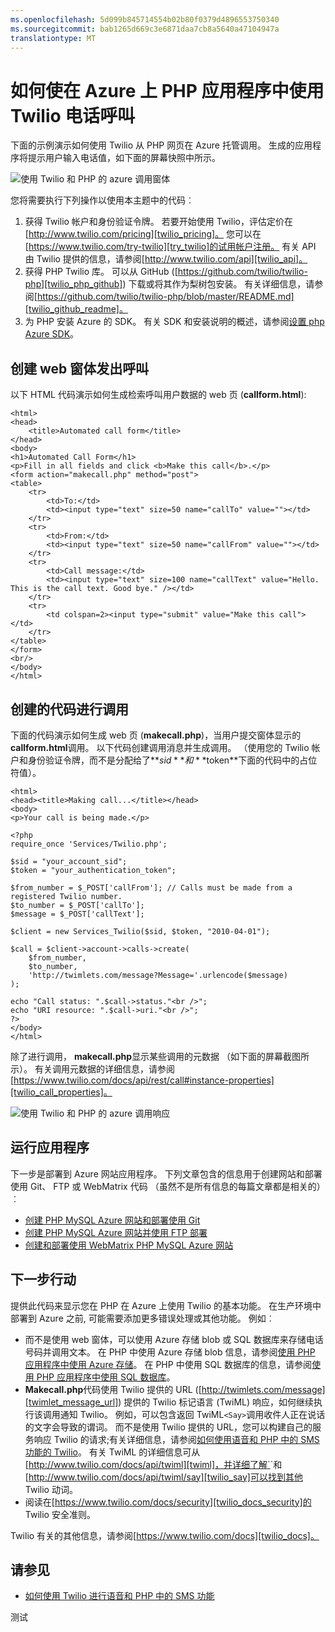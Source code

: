```yaml
---
ms.openlocfilehash: 5d099b845714554b02b80f0379d4896553750340
ms.sourcegitcommit: bab1265d669c3e6871daa7cb8a5640a47104947a
translationtype: MT
---
```

<properties 
    pageTitle="如何拨打电话 Twilio (PHP) |Microsoft Azure" 
    description="了解如何拨打电话和发送短消息与 Twilio API 服务在 Azure 上。 PHP 应用程序的示例。" 
    documentationCenter="php" 
    services="" 
    authors="devinrader" 
    manager="twilio" 
    editor="mollybos"/>

<tags 
    ms.service="multiple" 
    ms.workload="na" 
    ms.tgt_pltfrm="na" 
    ms.devlang="PHP" 
    ms.topic="article" 
    ms.date="11/25/2014" 
    ms.author="microsofthelp@twilio.com"/>

# 如何使在 Azure 上 PHP 应用程序中使用 Twilio 电话呼叫 

下面的示例演示如何使用 Twilio 从 PHP 网页在 Azure 托管调用。 生成的应用程序将提示用户输入电话值，如下面的屏幕快照中所示。

![使用 Twilio 和 PHP 的 azure 调用窗体][twilio_php]

您将需要执行下列操作以使用本主题中的代码︰

1. 获得 Twilio 帐户和身份验证令牌。 若要开始使用 Twilio，评估定价在[http://www.twilio.com/pricing][twilio_pricing]。 您可以在[https://www.twilio.com/try-twilio][try_twilio]的试用帐户注册。 有关 API 由 Twilio 提供的信息，请参阅[http://www.twilio.com/api][twilio_api]。
2. 获得 PHP Twilio 库。 可以从 GitHub ([https://github.com/twilio/twilio-php][twilio_php_github]) 下载或将其作为梨树包安装。 有关详细信息，请参阅[https://github.com/twilio/twilio-php/blob/master/README.md][twilio_github_readme]。
3. 为 PHP 安装 Azure 的 SDK。 有关 SDK 和安装说明的概述，请参阅[设置 php Azure SDK][setup_php_sdk]。

## 创建 web 窗体发出呼叫

以下 HTML 代码演示如何生成检索呼叫用户数据的 web 页 (**callform.html**):

    <html>
    <head>
        <title>Automated call form</title>
    </head>
    <body>
    <h1>Automated Call Form</h1>
    <p>Fill in all fields and click <b>Make this call</b>.</p>
    <form action="makecall.php" method="post">
    <table>
        <tr>
            <td>To:</td>
            <td><input type="text" size=50 name="callTo" value=""></td>
        </tr>
        <tr>
            <td>From:</td>
            <td><input type="text" size=50 name="callFrom" value=""></td>
        </tr>
        <tr>
            <td>Call message:</td>
            <td><input type="text" size=100 name="callText" value="Hello. This is the call text. Good bye." /></td>
        </tr>
        <tr>
            <td colspan=2><input type="submit" value="Make this call"></td>
        </tr>
    </table>
    </form>
    <br/>
    </body>
    </html>

## 创建的代码进行调用
下面的代码演示如何生成 web 页 (**makecall.php**)，当用户提交窗体显示的**callform.html**调用。 以下代码创建调用消息并生成调用。 （使用您的 Twilio 帐户和身份验证令牌，而不是分配给了**$sid**和**$token**下面的代码中的占位符值）。

    <html>
    <head><title>Making call...</title></head>
    <body>
    <p>Your call is being made.</p>

    <?php
    require_once 'Services/Twilio.php';

    $sid = "your_account_sid";
    $token = "your_authentication_token";

    $from_number = $_POST['callFrom']; // Calls must be made from a registered Twilio number.
    $to_number = $_POST['callTo'];
    $message = $_POST['callText'];

    $client = new Services_Twilio($sid, $token, "2010-04-01");

    $call = $client->account->calls->create(
        $from_number, 
        $to_number,
        'http://twimlets.com/message?Message='.urlencode($message)
    );

    echo "Call status: ".$call->status."<br />";
    echo "URI resource: ".$call->uri."<br />";
    ?>
    </body>
    </html>

除了进行调用， **makecall.php**显示某些调用的元数据 （如下面的屏幕截图所示）。 有关调用元数据的详细信息，请参阅[https://www.twilio.com/docs/api/rest/call#instance-properties][twilio_call_properties]。

![使用 Twilio 和 PHP 的 azure 调用响应][twilio_php_response]

## 运行应用程序
下一步是部署到 Azure 网站应用程序。 下列文章包含的信息用于创建网站和部署使用 Git、 FTP 或 WebMatrix 代码 （虽然不是所有信息的每篇文章都是相关的）︰

* [创建 PHP MySQL Azure 网站和部署使用 Git][网站 git]
* [创建 PHP MySQL Azure 网站并使用 FTP 部署][网站的 ftp]
* [创建和部署使用 WebMatrix PHP MySQL Azure 网站][网站 webmatrix]

## 下一步行动
提供此代码来显示您在 PHP 在 Azure 上使用 Twilio 的基本功能。 在生产环境中部署到 Azure 之前, 可能需要添加更多错误处理或其他功能。 例如︰

* 而不是使用 web 窗体，可以使用 Azure 存储 blob 或 SQL 数据库来存储电话号码并调用文本。 在 PHP 中使用 Azure 存储 blob 信息，请参阅[使用 PHP 应用程序中使用 Azure 存储][howto_blob_storage_php]。 在 PHP 中使用 SQL 数据库的信息，请参阅[使用 PHP 应用程序中使用 SQL 数据库][howto_sql_azure_php]。
* **Makecall.php**代码使用 Twilio 提供的 URL ([http://twimlets.com/message][twimlet_message_url]) 提供的 Twilio 标记语言 (TwiML) 响应，如何继续执行该调用通知 Twilio。 例如，可以包含返回 TwiML`<Say>`调用收件人正在说话的文字会导致的谓词。 而不是使用 Twilio 提供的 URL，您可以构建自己的服务响应 Twilio 的请求;有关详细信息，请参阅[如何使用语音和 PHP 中的 SMS 功能的 Twilio][howto_twilio_voice_sms_php]。 有关 TwiML 的详细信息可从[http://www.twilio.com/docs/api/twiml][twiml]，并详细了解`<Say>`和[http://www.twilio.com/docs/api/twiml/say][twilio_say]可以找到其他 Twilio 动词。
* 阅读在[https://www.twilio.com/docs/security][twilio_docs_security]的 Twilio 安全准则。

Twilio 有关的其他信息，请参阅[https://www.twilio.com/docs][twilio_docs]。

## 请参见
* [如何使用 Twilio 进行语音和 PHP 中的 SMS 功能](partner-twilio-php-how-to-use-voice-sms.md)

[twilio_pricing]: http://www.twilio.com/pricing
[try_twilio]: http://www.twilio.com/try-twilio
[twilio_api]: http://www.twilio.com/api
[verify_phone]: https://www.twilio.com/user/account/phone-numbers/verified#
[twilio_php]: https://github.com/twilio/twilio-php
[twilio_github_readme]: https://github.com/twilio/twilio-php/blob/master/README.md
[setup_php_sdk]: http://azurephp.interoperabilitybridges.com/articles/setup-the-windows-azure-sdk-for-php
[twimlet_message_url]: http://twimlets.com/message
[twiml]: http://www.twilio.com/docs/api/twiml
[twilio_api_service]: http://api.twilio.com
[build_php_azure_app]: http://azurephp.interoperabilitybridges.com/articles/build-and-deploy-a-windows-azure-php-application
[howto_twilio_voice_sms_php]: partner-twilio-php-how-to-use-voice-sms.md
[howto_blob_storage_php]: http://azure.microsoft.com/documentation/articles/storage-php-how-to-use-blobs/
[howto_sql_azure_php]: http://azure.microsoft.com/documentation/articles/sql-database-php-how-to-use/
[twilio_call_properties]: https://www.twilio.com/docs/api/rest/call#instance-properties
[twilio_docs_security]: http://www.twilio.com/docs/security
[twilio_docs]: http://www.twilio.com/docs
[twilio_say]: http://www.twilio.com/docs/api/twiml/say
[ssl_validation]: http://readthedocs.org/docs/twilio-php/en/latest/usage/rest.html
[twilio_php]: ./media/partner-twilio-php-make-phone-call/WA_TwilioPHPCallForm.jpg
[twilio_php_response]: ./media/partner-twilio-php-make-phone-call/WA_TwilioPHPMakeCall.jpg
[网站 git]: https://www.windowsazure.com/develop/php/tutorials/website-w-mysql-and-git/
[网站的 ftp]: https://www.windowsazure.com/develop/php/tutorials/website-w-mysql-and-ftp/
[网站 webmatrix]: https://www.windowsazure.com/develop/php/tutorials/website-w-mysql-and-webmatrix/
[twilio_php_github]: https://github.com/twilio/twilio-php

测试
